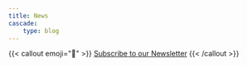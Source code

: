 ```yaml
---
title: News
cascade:
    type: blog
---
```




{{< callout emoji="📰" >}}
  [Subscribe to our Newsletter](http://eepurl.com/ifLXPD)
{{< /callout >}}